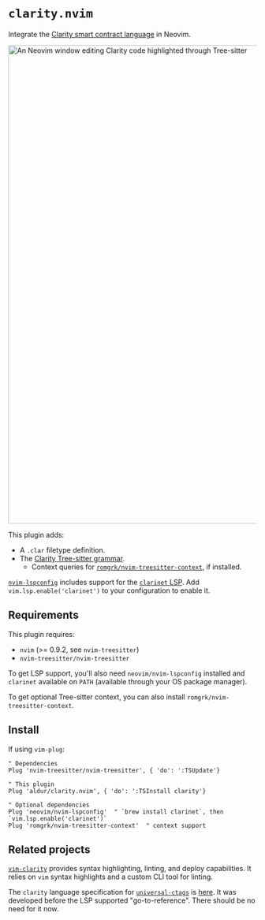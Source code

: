 # `clarity.nvim`

Integrate the [Clarity smart contract language][0] in Neovim.

<img width="971" alt="An Neovim window editing Clarity code highlighted through Tree-sitter" src="https://github.com/user-attachments/assets/f7a0b046-85cb-485d-9afe-b29f6157b3c9">

This plugin adds:

- A `.clar` filetype definition.
- The [Clarity Tree-sitter grammar][1].
  - Context queries for [`romgrk/nvim-treesitter-context`][2], if installed.

[`nvim-lspconfig`][4] includes support for the [`clarinet` LSP][3]. Add
`vim.lsp.enable('clarinet')` to your configuration to enable it.

## Requirements

This plugin requires:

- `nvim` (>= 0.9.2, see `nvim-treesitter`)
- `nvim-treesitter/nvim-treesitter`

To get LSP support, you'll also need `neovim/nvim-lspconfig` installed and
`clarinet` available on `PATH` (available through your OS package manager).

To get optional Tree-sitter context, you can also install
`romgrk/nvim-treesitter-context`.

## Install

If using `vim-plug`:

```vim
" Dependencies
Plug 'nvim-treesitter/nvim-treesitter', { 'do': ':TSUpdate'}

" This plugin
Plug 'aldur/clarity.nvim', { 'do': ':TSInstall clarity'}

" Optional dependencies
Plug 'neovim/nvim-lspconfig'  " `brew install clarinet`, then `vim.lsp.enable('clarinet')`
Plug 'romgrk/nvim-treesitter-context'  " context support
```

## Related projects

[`vim-clarity`][vim-clarity] provides syntax highlighting, linting, and deploy
capabilities. It relies on `vim` syntax highlights and a custom CLI tool for
linting.

The `clarity` language specification for [`universal-ctags`][6] is [here][5]. 
It was developed before the LSP supported "go-to-reference". 
There should be no need for it now.

[vim-clarity]: https://github.com/alexkeating/vim-clarity

[0]: https://clarity-lang.org
[1]: https://github.com/xlittlerag/tree-sitter-clarity
[2]: https://github.com/romgrk/nvim-treesitter-context
[3]: https://github.com/hirosystems/clarinet/tree/main/components/clarity-lsp
[4]: https://github.com/neovim/nvim-lspconfig
[5]: https://github.com/aldur/dotfiles/blob/master/various/ctags/clarity.ctags
[6]: https://github.com/universal-ctags/ctags
